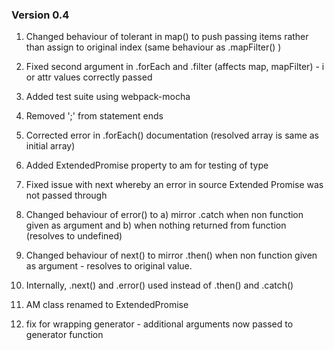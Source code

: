 ### Version 0.4

1.  Changed behaviour of tolerant in map() to push passing items rather than assign to original index (same behaviour as  .mapFilter() )

2.  Fixed second argument in .forEach and .filter (affects map, mapFilter) - i or attr values correctly passed

3.  Added test suite using webpack-mocha

4.  Removed ';' from statement ends

5.  Corrected error in .forEach() documentation (resolved array is same as initial array)

6.  Added ExtendedPromise property to am for testing of type

7.  Fixed issue with next whereby an error in source Extended Promise was not passed through 

8. Changed behaviour of error() to a) mirror .catch when non function given as argument and b) when nothing returned from function (resolves to undefined)

9. Changed behaviour of next() to mirror .then() when non function given as argument - resolves to original value.

10.  Internally, .next() and .error() used instead of .then() and .catch()

11.  AM class renamed to ExtendedPromise

12. fix for wrapping generator - additional arguments now passed to generator function